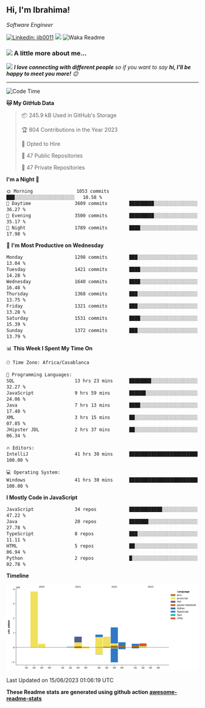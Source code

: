 <h2>Hi, I'm Ibrahima! </h2>
<p><em>Software Engineer 
</em></p>


[![Linkedin: iib0011](https://img.shields.io/badge/-iib0011-blue?style=flat-square&logo=Linkedin&logoColor=white&link=https://www.linkedin.com/in/iib0011/)](https://www.linkedin.com/in/iib0011/)
![](https://visitor-badge.glitch.me/badge?page_id=iib0011)
![Waka Readme](https://github.com/iib0011/iib0011/workflows/Waka%20Readme/badge.svg)


### <img src="https://media.giphy.com/media/VgCDAzcKvsR6OM0uWg/giphy.gif" width="50"> A little more about me...  


<img src="https://media.giphy.com/media/LnQjpWaON8nhr21vNW/giphy.gif" width="60"> <em><b>I love connecting with different people</b> so if you want to say <b>hi, I'll be happy to meet you more!</b> 😊</em>

---
<!--START_SECTION:waka-->
![Code Time](http://img.shields.io/badge/Code%20Time-2%2C213%20hrs%208%20mins-blue)

**🐱 My GitHub Data** 

> 📦 245.9 kB Used in GitHub's Storage 
 > 
> 🏆 804 Contributions in the Year 2023
 > 
> 💼 Opted to Hire
 > 
> 📜 47 Public Repositories 
 > 
> 🔑 47 Private Repositories 
 > 
**I'm a Night 🦉** 

```text
🌞 Morning                1053 commits        ███░░░░░░░░░░░░░░░░░░░░░░   10.58 % 
🌆 Daytime                3609 commits        █████████░░░░░░░░░░░░░░░░   36.27 % 
🌃 Evening                3500 commits        █████████░░░░░░░░░░░░░░░░   35.17 % 
🌙 Night                  1789 commits        ████░░░░░░░░░░░░░░░░░░░░░   17.98 % 
```
📅 **I'm Most Productive on Wednesday** 

```text
Monday                   1298 commits        ███░░░░░░░░░░░░░░░░░░░░░░   13.04 % 
Tuesday                  1421 commits        ████░░░░░░░░░░░░░░░░░░░░░   14.28 % 
Wednesday                1640 commits        ████░░░░░░░░░░░░░░░░░░░░░   16.48 % 
Thursday                 1368 commits        ███░░░░░░░░░░░░░░░░░░░░░░   13.75 % 
Friday                   1321 commits        ███░░░░░░░░░░░░░░░░░░░░░░   13.28 % 
Saturday                 1531 commits        ████░░░░░░░░░░░░░░░░░░░░░   15.39 % 
Sunday                   1372 commits        ███░░░░░░░░░░░░░░░░░░░░░░   13.79 % 
```


📊 **This Week I Spent My Time On** 

```text
🕑︎ Time Zone: Africa/Casablanca

💬 Programming Languages: 
SQL                      13 hrs 23 mins      ████████░░░░░░░░░░░░░░░░░   32.27 % 
JavaScript               9 hrs 59 mins       ██████░░░░░░░░░░░░░░░░░░░   24.06 % 
Java                     7 hrs 13 mins       ████░░░░░░░░░░░░░░░░░░░░░   17.40 % 
XML                      3 hrs 15 mins       ██░░░░░░░░░░░░░░░░░░░░░░░   07.85 % 
JHipster JDL             2 hrs 37 mins       ██░░░░░░░░░░░░░░░░░░░░░░░   06.34 % 

🔥 Editors: 
IntelliJ                 41 hrs 30 mins      █████████████████████████   100.00 % 

💻 Operating System: 
Windows                  41 hrs 30 mins      █████████████████████████   100.00 % 
```

**I Mostly Code in JavaScript** 

```text
JavaScript               34 repos            ████████████░░░░░░░░░░░░░   47.22 % 
Java                     20 repos            ███████░░░░░░░░░░░░░░░░░░   27.78 % 
TypeScript               8 repos             ███░░░░░░░░░░░░░░░░░░░░░░   11.11 % 
HTML                     5 repos             ██░░░░░░░░░░░░░░░░░░░░░░░   06.94 % 
Python                   2 repos             █░░░░░░░░░░░░░░░░░░░░░░░░   02.78 % 
```



**Timeline**

![Lines of Code chart](https://raw.githubusercontent.com/iib0011/iib0011/master/assets/bar_graph.png)


 Last Updated on 15/06/2023 01:06:19 UTC
<!--END_SECTION:waka-->

**These Readme stats are generated using github action [awesome-readme-stats](https://github.com/iib0011/waka-readme-stats)**
